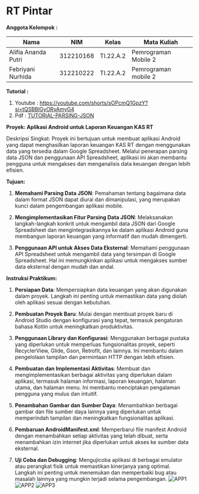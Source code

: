
# RT Pintar

**Anggota Kelompok :** <br>

| Nama                   | NIM       | Kelas     | Mata Kuliah          |
| ---------------------- | --------- | --------- | -------------------- |
| Alifia Ananda Putri    | 312210168 | TI.22.A.2 | Pemrograman Mobile 2 |
| Febriyani Nurhida      | 312210222 | TI.22.A.2 | Pemrograman mobile 2 |

**Tutorial :** <br>

1. Youtube : https://youtube.com/shorts/sOPcmQ1GpzY?si=tQSBBlGyORyAmyG4
2. Pdf : [TUTORIAL-PARSING-JSON](https://drive.google.com/file/d/1k_omRe8E4RvyXiNJkteV4vtzxeHYSa7q/view?usp=sharing)

**Proyek: Aplikasi Android untuk Laporan Keuangan KAS RT**

Deskripsi Singkat:
Proyek ini bertujuan untuk membuat aplikasi Android yang dapat menghasilkan laporan keuangan KAS RT dengan menggunakan data yang tersedia dalam Google Spreadsheet. Melalui penerapan parsing data JSON dan penggunaan API Spreadsheet, aplikasi ini akan membantu pengguna untuk mengakses dan menganalisis data keuangan dengan lebih efisien.

**Tujuan:**

1. **Memahami Parsing Data JSON**: Pemahaman tentang bagaimana data dalam format JSON dapat diurai dan dimanipulasi, yang merupakan kunci dalam pengembangan aplikasi mobile.

2. **Mengimplementasikan Fitur Parsing Data JSON**: Melaksanakan langkah-langkah konkrit untuk mengambil data JSON dari Google Spreadsheet dan mengintegrasikannya ke dalam aplikasi Android guna membangun laporan keuangan yang informatif dan mudah dimengerti.

3. **Penggunaan API untuk Akses Data Eksternal**: Memahami penggunaan API Spreadsheet untuk mengambil data yang tersimpan di Google Spreadsheet. Hal ini memungkinkan aplikasi untuk mengakses sumber data eksternal dengan mudah dan andal.

**Instruksi Praktikum:**

1. **Persiapan Data**: Mempersiapkan data keuangan yang akan digunakan dalam proyek. Langkah ini penting untuk memastikan data yang diolah oleh aplikasi sesuai dengan kebutuhan.

2. **Pembuatan Proyek Baru**: Mulai dengan membuat proyek baru di Android Studio dengan konfigurasi yang tepat, termasuk pengaturan bahasa Kotlin untuk meningkatkan produktivitas.

3. **Penggunaan Library dan Konfigurasi**: Menggunakan berbagai pustaka yang diperlukan untuk memperluas fungsionalitas proyek, seperti RecyclerView, Glide, Gson, Retrofit, dan lainnya. Ini membantu dalam pengelolaan tampilan dan permintaan HTTP dengan lebih efisien.

4. **Pembuatan dan Implementasi Aktivitas**: Membuat dan mengimplementasikan berbagai aktivitas yang diperlukan dalam aplikasi, termasuk halaman informasi, laporan keuangan, halaman utama, dan halaman menu. Ini membantu menciptakan pengalaman pengguna yang mulus dan intuitif.

5. **Penambahan Gambar dan Sumber Daya**: Menambahkan berbagai gambar dan file sumber daya lainnya yang diperlukan untuk memperindah tampilan dan meningkatkan fungsionalitas aplikasi.

6. **Pembaruan AndroidManifest.xml**: Memperbarui file manifest Android dengan menambahkan setiap aktivitas yang telah dibuat, serta menambahkan izin internet jika diperlukan untuk akses ke sumber data eksternal.

7. **Uji Coba dan Debugging**: Mengujicoba aplikasi di berbagai emulator atau perangkat fisik untuk memastikan kinerjanya yang optimal. Langkah ini penting untuk menemukan dan memperbaiki bug atau masalah lainnya yang mungkin terjadi selama pengembangan.
![APP1](https://github.com/Febriyaninurhida123/KAS_RT/assets/90132092/f65f3fbe-76c5-4a1a-85a5-562e6c1e6def)
![APP2](https://github.com/Febriyaninurhida123/KAS_RT/assets/90132092/c403a4cf-73ae-4935-8327-4c2f1a1312fb)
![APP3](https://github.com/Febriyaninurhida123/KAS_RT/assets/90132092/1dcf334d-1d27-4bfd-b283-b9f86a89b875)


